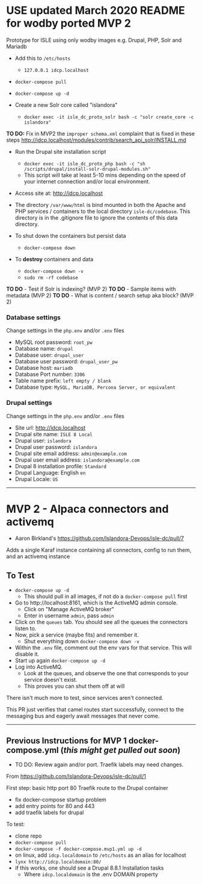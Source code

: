 # USE updated March 2020 README for wodby ported MVP 2

Prototype for ISLE using only wodby images e.g. Drupal, PHP, Solr and Mariadb

* Add this to `/etc/hosts`
  * `127.0.0.1 idcp.localhost`

* `docker-compose pull`

* `docker-compose up -d`

* Create a new Solr core called "islandora"
  * `docker exec -it isle_dc_proto_solr bash -c "solr create_core -c islandora"`

**TO DO:** Fix in MVP2 the `improper schema.xml` complaint that is fixed in these steps http://idcp.localhost/modules/contrib/search_api_solr/INSTALL.md

* Run the Drupal site installation script
  * `docker exec -it isle_dc_proto_php bash -c "sh /scripts/drupal/install-solr-drupal-modules.sh"`
  * This script will take at least 5-10 mins depending on the speed of your internet connection and/or local environment.

* Access site at: http://idcp.localhost

* The directory `/var/www/html` is bind mounted in both the Apache and PHP services / containers to the local directory `isle-dc/codebase`. This directory is in the .gitignore file to ignore the contents of this data directory.

* To shut down the containers but persist data
  * `docker-compose down`

* To **destroy** containers and data
  * `docker-compose down -v`
  * `sudo rm -rf codebase`

**TO DO** - Test if Solr is indexing? (MVP 2)
**TO DO** - Sample items with metadata (MVP 2)
**TO DO** - What is content / search setup aka block? (MVP 2)

### Database settings

Change settings in the `php.env` and/or `.env` files

* MySQL root password: `root_pw`
* Database name: `drupal`
* Database user: `drupal_user`
* Database user password: `drupal_user_pw`
* Database host: `mariadb`
* Database Port number: `3306`
* Table name prefix: `left empty / blank`
* Database type: `MySQL, MariaDB, Percona Server, or equivalent`

### Drupal settings

Change settings in the `php.env` and/or `.env` files

* Site url: http://idcp.localhost
* Drupal site name: `ISLE 8 Local`
* Drupal user: `islandora`
* Drupal user password: `islandora`
* Drupal site email address: `admin@example.com`
* Drupal user email address: `islandora@example.com`
* Drupal 8 installation profile: `Standard`
* Drupal Language: English `en`
* Drupal Locale: `US`

---

# MVP 2 - Alpaca connectors and activemq

* Aaron Birkland's https://github.com/Islandora-Devops/isle-dc/pull/7

Adds a single Karaf instance containing all connectors, config to run them, and an activemq instance

## To Test

* `docker-compose up -d`
  * This should pull in all images, if not do a `docker-compose pull` first
* Go to http://localhost:8161, which is the ActiveMQ admin console.
  * Click on "Manage ActiveMQ broker"
  * Enter in username `admin`, pass `admin`
* Click on the `queues` tab. You should see all the queues the connectors listen to.
* Now, pick a service (maybe fits) and remember it.
  * Shut everything down `docker-compose down -v`
* Within the `.env` file, comment out the env vars for that service. This will disable it.
* Start up again `docker-compose up -d`
* Log into ActiveMQ.
  * Look at the queues, and observe the one that corresponds to your service doesn't exist. 
  * This proves you can shut them off at will

There isn't much more to test, since services aren't connected.

This PR just verifies that camel routes start successfully, connect to the messaging bus and eagerly await messages that never come.

---

## Previous Instructions for MVP 1 docker-compose.yml (_this might get pulled out soon_)

* TO DO: Review again and/or port. Traefik labels may need changes.

From https://github.com/Islandora-Devops/isle-dc/pull/1

First step: basic http port 80 Traefik route to the Drupal container

* fix docker-compose startup problem
* add entry points for 80 and 443
* add traefik labels for drupal

To test:

* clone repo
* `docker-compose pull`
* `docker-compose -f docker-compose.mvp1.yml up -d`
* on linux, add `idcp.localdomain` to `/etc/hosts` as an alias for localhost
* `lynx http://idcp.localdomain:80/`
* if this works, one should see a Drupal 8.8.1 Installation tasks
  * Where `idcp.localdomain` is the .env DOMAIN property
